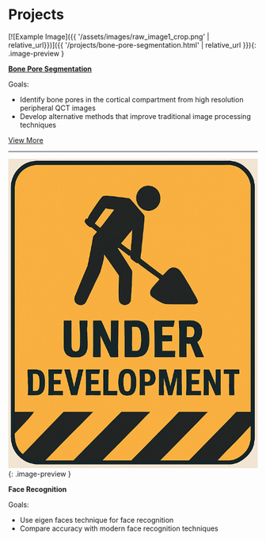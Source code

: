 # Projects
  
[![Example Image]({{ '/assets/images/raw_image1_crop.png' | relative_url}})]({{ '/projects/bone-pore-segmentation.html' | relative_url }}){: .image-preview }

**[Bone Pore Segmentation](/projects/bone-pore-segmentation.md)**

Goals: 
* Identify bone pores in the cortical compartment from high resolution peripheral QCT images
* Develop alternative methods that improve traditional image processing techniques

[View More](/projects/bone-pore-segmentation.md)

***

![Example Image](/assets/images/construction-sign.png){: .image-preview }

**Face Recognition**

Goals:
* Use eigen faces technique for face recognition
* Compare accuracy with modern face recognition techniques

